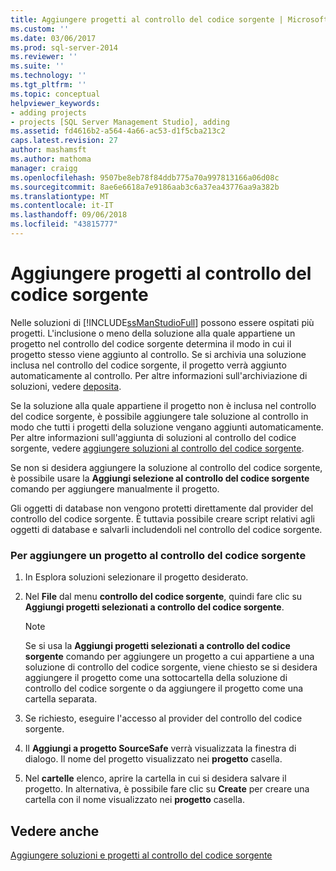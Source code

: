 ```yaml
---
title: Aggiungere progetti al controllo del codice sorgente | Microsoft Docs
ms.custom: ''
ms.date: 03/06/2017
ms.prod: sql-server-2014
ms.reviewer: ''
ms.suite: ''
ms.technology: ''
ms.tgt_pltfrm: ''
ms.topic: conceptual
helpviewer_keywords:
- adding projects
- projects [SQL Server Management Studio], adding
ms.assetid: fd4616b2-a564-4a66-ac53-d1f5cba213c2
caps.latest.revision: 27
author: mashamsft
ms.author: mathoma
manager: craigg
ms.openlocfilehash: 9507be8eb78f84ddb775a70a997813166a06d08c
ms.sourcegitcommit: 8ae6e6618a7e9186aab3c6a37ea43776aa9a382b
ms.translationtype: MT
ms.contentlocale: it-IT
ms.lasthandoff: 09/06/2018
ms.locfileid: "43815777"
---
```

# <a name="add-projects-to-source-control"></a>Aggiungere progetti al controllo del codice sorgente
  Nelle soluzioni di [!INCLUDE[ssManStudioFull](../includes/ssmanstudiofull-md.md)] possono essere ospitati più progetti. L'inclusione o meno della soluzione alla quale appartiene un progetto nel controllo del codice sorgente determina il modo in cui il progetto stesso viene aggiunto al controllo. Se si archivia una soluzione inclusa nel controllo del codice sorgente, il progetto verrà aggiunto automaticamente al controllo. Per altre informazioni sull'archiviazione di soluzioni, vedere [deposita](../../2014/database-engine/check-in-files.md).  
  
 Se la soluzione alla quale appartiene il progetto non è inclusa nel controllo del codice sorgente, è possibile aggiungere tale soluzione al controllo in modo che tutti i progetti della soluzione vengano aggiunti automaticamente. Per altre informazioni sull'aggiunta di soluzioni al controllo del codice sorgente, vedere [aggiungere soluzioni al controllo del codice sorgente](../../2014/database-engine/add-solutions-to-source-control.md).  
  
 Se non si desidera aggiungere la soluzione al controllo del codice sorgente, è possibile usare la **Aggiungi selezione al controllo del codice sorgente** comando per aggiungere manualmente il progetto.  
  
 Gli oggetti di database non vengono protetti direttamente dal provider del controllo del codice sorgente. È tuttavia possibile creare script relativi agli oggetti di database e salvarli includendoli nel controllo del codice sorgente.  
  
### <a name="to-add-a-project-to-source-control"></a>Per aggiungere un progetto al controllo del codice sorgente  
  
1.  In Esplora soluzioni selezionare il progetto desiderato.  
  
2.  Nel **File** dal menu **controllo del codice sorgente**, quindi fare clic su **Aggiungi progetti selezionati a controllo del codice sorgente**.  
  
    > [!NOTE]  
    >  Se si usa la **Aggiungi progetti selezionati a controllo del codice sorgente** comando per aggiungere un progetto a cui appartiene a una soluzione di controllo del codice sorgente, viene chiesto se si desidera aggiungere il progetto come una sottocartella della soluzione di controllo del codice sorgente o da aggiungere il progetto come una cartella separata.  
  
3.  Se richiesto, eseguire l'accesso al provider del controllo del codice sorgente.  
  
4.  Il **Aggiungi a progetto SourceSafe** verrà visualizzata la finestra di dialogo. Il nome del progetto visualizzato nei **progetto** casella.  
  
5.  Nel **cartelle** elenco, aprire la cartella in cui si desidera salvare il progetto. In alternativa, è possibile fare clic su **Create** per creare una cartella con il nome visualizzato nei **progetto** casella.  
  
## <a name="see-also"></a>Vedere anche  
 [Aggiungere soluzioni e progetti al controllo del codice sorgente](../../2014/database-engine/add-solutions-and-projects-to-source-control.md)  
  
  

